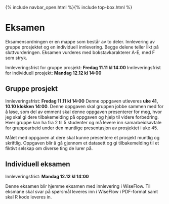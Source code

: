 {% include navbar_open.html %}{% include top-box.html %}
# Eksamen 

Eksamensordningen er en mappe som består av to deler. Innlevering av gruppe prosjektet og en individuell innlevering. Begge delene teller likt på sluttvurderingen. Eksamen vurderes med bokstavkarakterer A-E, med F som stryk. 

Innleveringsfrist for gruppe prosjekt: **Fredag 11.11 kl 14:00**
Innleveringsfrist for individuell prosjekt: **Mandag 12.12 kl 14:00**

## Gruppe prosjekt

Innleveringsfrist: **Fredag 11.11 kl 14:00**
Denne oppgaven utleveres **uke 41, 10.10 klokken 14:00**. Denne oppgaven skal gruppen jobbe sammen med for å løse, som del av emment skal denne oppgaven presenterer for meg, hvor jeg skal gi dere tilbakemelding på oppgaven og hjelp til videre forbedring.
Hver gruppe kan ha fra 2 til 5 studenter og må levere inn samarbeidsavtale for gruppearbeid under den muntlige presentasjon av prosjektet i uke 45. 

Målet med oppgaven at dere skal kunne presentere et prosjekt muntlig og skriftlig. Oppgaven blir å gå gjennom et datasett og gi tilbakemelding til et fiktivt selskap om diverse ting de lurer på.

## Individuell eksamen

Innleveringsfrist: **Mandag 12.12 kl 14:00**

Denne eksamen blir hjemme eksamen med innlevering i WiseFlow. Til eksmane skal svar på spørsmål leveres inn i WiseFlow i PDF-format samt skal R kode leveres in.

